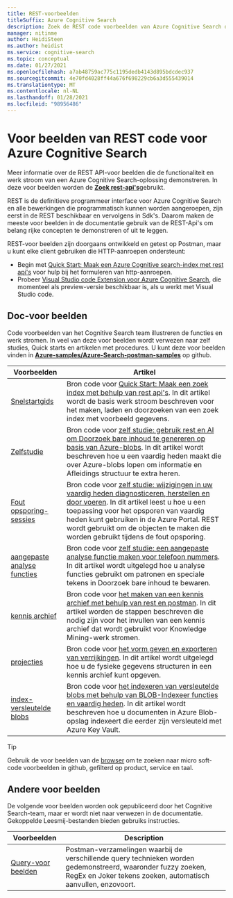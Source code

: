 ```yaml
---
title: REST-voorbeelden
titleSuffix: Azure Cognitive Search
description: Zoek de REST code voorbeelden van Azure Cognitive Search demo die gebruikmaken van de zoek-of beheer REST-Api's.
manager: nitinme
author: HeidiSteen
ms.author: heidist
ms.service: cognitive-search
ms.topic: conceptual
ms.date: 01/27/2021
ms.openlocfilehash: a7ab48759ac775c1195dedb4143d895bdcdec937
ms.sourcegitcommit: 4e70fd4028ff44a676f698229cb6a3d555439014
ms.translationtype: MT
ms.contentlocale: nl-NL
ms.lasthandoff: 01/28/2021
ms.locfileid: "98956486"
---
```

# <a name="rest-code-samples-for-azure-cognitive-search"></a>Voor beelden van REST code voor Azure Cognitive Search

Meer informatie over de REST API-voor beelden die de functionaliteit en werk stroom van een Azure Cognitive Search-oplossing demonstreren. In deze voor beelden worden de [**Zoek rest-api's**](/rest/api/searchservice)gebruikt.

REST is de definitieve programmeer interface voor Azure Cognitive Search en alle bewerkingen die programmatisch kunnen worden aangeroepen, zijn eerst in de REST beschikbaar en vervolgens in Sdk's. Daarom maken de meeste voor beelden in de documentatie gebruik van de REST-Api's om belang rijke concepten te demonstreren of uit te leggen.

REST-voor beelden zijn doorgaans ontwikkeld en getest op Postman, maar u kunt elke client gebruiken die HTTP-aanroepen ondersteunt:

+ Begin met [Quick Start: Maak een Azure Cognitive search-index met rest api's](search-get-started-rest.md) voor hulp bij het formuleren van http-aanroepen.
+ Probeer [Visual Studio code Extension voor Azure Cognitive Search](search-get-started-vs-code.md), die momenteel als preview-versie beschikbaar is, als u werkt met Visual Studio code.

## <a name="doc-samples"></a>Doc-voor beelden

Code voorbeelden van het Cognitive Search team illustreren de functies en werk stromen. In veel van deze voor beelden wordt verwezen naar zelf studies, Quick starts en artikelen met procedures. U kunt deze voor beelden vinden in [**Azure-samples/Azure-Search-postman-samples**](https://github.com/Azure-Samples/azure-search-postman-samples) op github.

| Voorbeelden | Artikel |
|---------|---------|
| [Snelstartgids](https://github.com/Azure-Samples/azure-search-postman-samples/tree/master/Quickstart) | Bron code voor [Quick Start: Maak een zoek index met behulp van rest api's](search-get-started-rest.md). In dit artikel wordt de basis werk stroom beschreven voor het maken, laden en doorzoeken van een zoek index met voorbeeld gegevens. |
| [Zelfstudie](https://github.com/Azure-Samples/azure-search-postman-samples/tree/master/Tutorial) | Bron code voor [zelf studie: gebruik rest en AI om Doorzoek bare inhoud te genereren op basis van Azure-blobs](cognitive-search-tutorial-blob.md). In dit artikel wordt beschreven hoe u een vaardig heden maakt die over Azure-blobs lopen om informatie en Afleidings structuur te extra heren.|
| [Fout opsporing-sessies](https://github.com/Azure-Samples/azure-search-postman-samples/tree/master/Debug-sessions) | Bron code voor [zelf studie: wijzigingen in uw vaardig heden diagnosticeren, herstellen en door voeren](cognitive-search-tutorial-debug-sessions.md). In dit artikel leest u hoe u een toepassing voor het opsporen van vaardig heden kunt gebruiken in de Azure Portal. REST wordt gebruikt om de objecten te maken die worden gebruikt tijdens de fout opsporing.|
| [aangepaste analyse functies](https://github.com/Azure-Samples/azure-search-postman-samples/tree/master/custom-analyzers) | Bron code voor [zelf studie: een aangepaste analyse functie maken voor telefoon nummers](tutorial-create-custom-analyzer.md). In dit artikel wordt uitgelegd hoe u analyse functies gebruikt om patronen en speciale tekens in Doorzoek bare inhoud te bewaren.|
| [kennis archief](https://github.com/Azure-Samples/azure-search-postman-samples/tree/master/knowledge-store) | Bron code voor [het maken van een kennis archief met behulp van rest en postman](knowledge-store-create-rest.md). In dit artikel worden de stappen beschreven die nodig zijn voor het invullen van een kennis archief dat wordt gebruikt voor Knowledge Mining-werk stromen. |
| [projecties](https://github.com/Azure-Samples/azure-search-postman-samples/tree/master/projections) | Bron code voor [het vorm geven en exporteren van verrijkingen](knowledge-store-projections-examples.md). In dit artikel wordt uitgelegd hoe u de fysieke gegevens structuren in een kennis archief kunt opgeven.|
| [index-versleutelde blobs](https://github.com/Azure-Samples/azure-search-postman-samples/commit/f5ebb141f1ff98f571ab84ac59dcd6fd06a46718) | Bron code voor [het indexeren van versleutelde blobs met behulp van BLOB-Indexeer functies en vaardig heden](search-howto-index-encrypted-blobs.md). In dit artikel wordt beschreven hoe u documenten in Azure Blob-opslag indexeert die eerder zijn versleuteld met Azure Key Vault. |

> [!Tip]
> Gebruik de voor beelden van de [browser](/samples/browse/?expanded=azure&languages=http&products=azure-cognitive-search) om te zoeken naar micro soft-code voorbeelden in github, gefilterd op product, service en taal.

## <a name="other-samples"></a>Andere voor beelden

De volgende voor beelden worden ook gepubliceerd door het Cognitive Search-team, maar er wordt niet naar verwezen in de documentatie. Gekoppelde Leesmij-bestanden bieden gebruiks instructies.

| Voorbeelden | Description |
|---------|-------------|
| [Query-voor beelden](https://github.com/Azure-Samples/azure-search-postman-samples/tree/master/Query-examples) | Postman-verzamelingen waarbij de verschillende query technieken worden gedemonstreerd, waaronder fuzzy zoeken, RegEx en Joker tekens zoeken, automatisch aanvullen, enzovoort. |